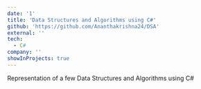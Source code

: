 ```yaml
---
date: '1'
title: 'Data Structures and Algorithms using C#'
github: 'https://github.com/Ananthakrishna24/DSA'
external: ''
tech:
  - C#
company: ''
showInProjects: true
---
```


Representation of a few Data Structures and Algorithms using C#
